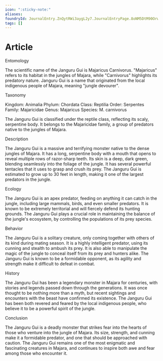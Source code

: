 ```yaml
---
icon: ":sticky-note:"
aliases: 
foundryId: JournalEntry.ZnQytRWi3aygL2y7.JournalEntryPage.8oNM5DtM90OrwexK
tags: []
---
```


# Article
Entomology

The scientific name of the Janguru Gui is Majaricus Carnivorus. "Majaricus" refers to its habitat in the jungles of Majara, while "Carnivorus" highlights its predatory nature. Janguru Gui is a name that originated from the local indigenous people of Majara, meaning "jungle devourer".

Taxonomy

Kingdom: Animalia Phylum: Chordata Class: Reptilia Order: Serpentes Family: Majaricidae Genus: Majaricus Species: M. carnivorus

The Janguru Gui is classified under the reptile class, reflecting its scaly, serpentine body. It belongs to the Majaricidae family, a group of predators native to the jungles of Majara.

Description

The Janguru Gui is a massive and terrifying monster native to the dense jungles of Majara. It has a long, serpentine body with a mouth that opens to reveal multiple rows of razor-sharp teeth. Its skin is a deep, dark green, blending seamlessly into the foliage of the jungle. It has several powerful tentacles that it uses to grasp and crush its prey. The Janguru Gui is estimated to grow up to 30 feet in length, making it one of the largest predators in the jungle.

Ecology

The Janguru Gui is an apex predator, feeding on anything it can catch in the jungle, including large mammals, birds, and even smaller predators. It is known to be extremely territorial and will fiercely defend its hunting grounds. The Janguru Gui plays a crucial role in maintaining the balance of the jungle's ecosystem, by controlling the populations of its prey species.

Behavior

The Janguru Gui is a solitary creature, only coming together with others of its kind during mating season. It is a highly intelligent predator, using its cunning and stealth to ambush its prey. It is also able to manipulate the magic of the jungle to conceal itself from its prey and hunters alike. The Janguru Gui is known to be a formidable opponent, as its agility and strength make it difficult to defeat in combat.

History

The Janguru Gui has been a legendary monster in Majara for centuries, with stories and legends passed down through the generations. It was once thought to be nothing more than a myth, but recent sightings and encounters with the beast have confirmed its existence. The Janguru Gui has been both revered and feared by the local indigenous people, who believe it to be a powerful spirit of the jungle.

Conclusion

The Janguru Gui is a deadly monster that strikes fear into the hearts of those who venture into the jungle of Majara. Its size, strength, and cunning make it a formidable predator, and one that should be approached with caution. The Janguru Gui remains one of the most enigmatic and fascinating creatures in Majara, and continues to inspire both awe and fear among those who encounter it.